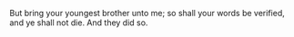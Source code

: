 But bring your youngest brother unto me; so shall your words be verified, and ye shall not die. And they did so.
